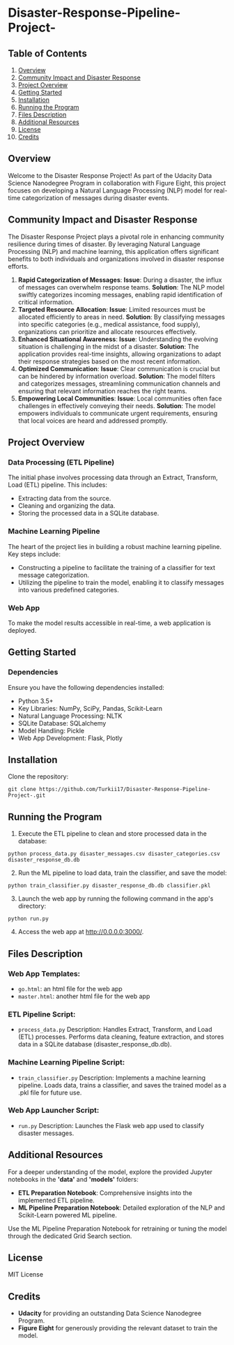 # Disaster-Response-Pipeline-Project-

## Table of Contents
1. [Overview](#overview)
2. [Community Impact and Disaster Response](#community-impact-and-disaster-response)
3. [Project Overview](#project-overview)
4. [Getting Started](#getting-started)
5. [Installation](#installation)
6. [Running the Program](#running-the-program)
7. [Files Description](#files-description)
8. [Additional Resources](#additional-resources)
9. [License](#license)
10. [Credits](#credits)

## Overview
Welcome to the Disaster Response Project! As part of the Udacity Data Science Nanodegree Program in collaboration with Figure Eight, this project focuses on developing a Natural Language Processing (NLP) model for real-time categorization of messages during disaster events.

## Community Impact and Disaster Response
The Disaster Response Project plays a pivotal role in enhancing community resilience during times of disaster. By leveraging Natural Language Processing (NLP) and machine learning, this application offers significant benefits to both individuals and organizations involved in disaster response efforts.

1. **Rapid Categorization of Messages**:
**Issue**: During a disaster, the influx of messages can overwhelm response teams.
**Solution**: The NLP model swiftly categorizes incoming messages, enabling rapid identification of critical information.
2. **Targeted Resource Allocation**:
**Issue**: Limited resources must be allocated efficiently to areas in need.
**Solution**: By classifying messages into specific categories (e.g., medical assistance, food supply), organizations can prioritize and allocate resources effectively.
3. **Enhanced Situational Awareness**:
**Issue**: Understanding the evolving situation is challenging in the midst of a disaster.
**Solution**: The application provides real-time insights, allowing organizations to adapt their response strategies based on the most recent information.
4. **Optimized Communication**:
**Issue**: Clear communication is crucial but can be hindered by information overload.
**Solution**: The model filters and categorizes messages, streamlining communication channels and ensuring that relevant information reaches the right teams.
5. **Empowering Local Communities**:
**Issue**: Local communities often face challenges in effectively conveying their needs.
**Solution**: The model empowers individuals to communicate urgent requirements, ensuring that local voices are heard and addressed promptly.




## Project Overview
### Data Processing (ETL Pipeline)
The initial phase involves processing data through an Extract, Transform, Load (ETL) pipeline. This includes:

* Extracting data from the source.
* Cleaning and organizing the data.
* Storing the processed data in a SQLite database.
  
###  Machine Learning Pipeline
The heart of the project lies in building a robust machine learning pipeline. Key steps include:

* Constructing a pipeline to facilitate the training of a classifier for text message categorization.
* Utilizing the pipeline to train the model, enabling it to classify messages into various predefined categories.
  
### Web App
To make the model results accessible in real-time, a web application is deployed.

## Getting Started

### Dependencies
Ensure you have the following dependencies installed:

* Python 3.5+
* Key Libraries: NumPy, SciPy, Pandas, Scikit-Learn
* Natural Language Processing: NLTK
* SQLite Database: SQLalchemy
* Model Handling: Pickle
* Web App Development: Flask, Plotly


## Installation
Clone the repository:
```
git clone https://github.com/Turkii17/Disaster-Response-Pipeline-Project-.git
```


## Running the Program
1. Execute the ETL pipeline to clean and store processed data in the database:
```
python process_data.py disaster_messages.csv disaster_categories.csv disaster_response_db.db
```
2. Run the ML pipeline to load data, train the classifier, and save the model:
```
python train_classifier.py disaster_response_db.db classifier.pkl
```
3. Launch the web app by running the following command in the app's directory:
```
python run.py
```
4. Access the web app at http://0.0.0.0:3000/.

## Files Description
### Web App Templates:
* `go.html`: an html file for the web app
* `master.html`: another html file for the web app
  
### ETL Pipeline Script:

* `process_data.py`
Description: Handles Extract, Transform, and Load (ETL) processes.
Performs data cleaning, feature extraction, and stores data in a SQLite database (disaster_response_db.db).

### Machine Learning Pipeline Script:

* `train_classifier.py`
Description: Implements a machine learning pipeline.
Loads data, trains a classifier, and saves the trained model as a .pkl file for future use.

### Web App Launcher Script:

* `run.py`
Description: Launches the Flask web app used to classify disaster messages.

## Additional Resources
For a deeper understanding of the model, explore the provided Jupyter notebooks in the **'data'** and **'models'** folders:
* **ETL Preparation Notebook**: Comprehensive insights into the implemented ETL pipeline.
* **ML Pipeline Preparation Notebook**: Detailed exploration of the NLP and Scikit-Learn powered ML pipeline.
  
Use the ML Pipeline Preparation Notebook for retraining or tuning the model through the dedicated Grid Search section.

## License
MIT License

## Credits
* **Udacity** for providing an outstanding Data Science Nanodegree Program.
* **Figure Eight** for generously providing the relevant dataset to train the model.

